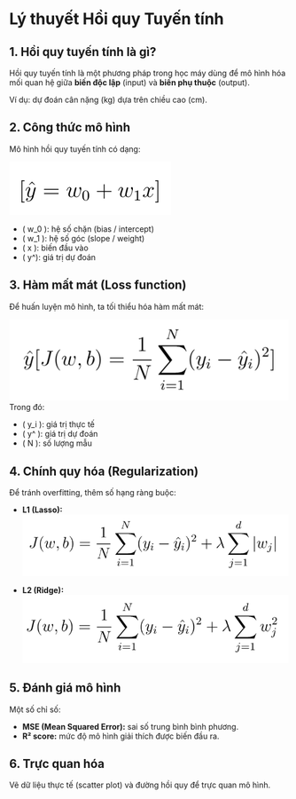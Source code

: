 # Lý thuyết Hồi quy Tuyến tính

## 1. Hồi quy tuyến tính là gì?
Hồi quy tuyến tính là một phương pháp trong học máy dùng để mô hình hóa mối quan hệ giữa **biến độc lập** (input) và **biến phụ thuộc** (output).

Ví dụ: dự đoán cân nặng (kg) dựa trên chiều cao (cm).

## 2. Công thức mô hình
Mô hình hồi quy tuyến tính có dạng:

![Mô hình hồi quy](images/image.png)

- \( w_0 \): hệ số chặn (bias / intercept)  
- \( w_1 \): hệ số góc (slope / weight)  
- \( x \): biến đầu vào  
- \( y^\): giá trị dự đoán  

## 3. Hàm mất mát (Loss function)
Để huấn luyện mô hình, ta tối thiểu hóa hàm mất mát:

![Loss function](images/image-2.png)
Trong đó:
- \( y_i \): giá trị thực tế  
- \( y^ \): giá trị dự đoán  
- \( N \): số lượng mẫu  

## 4. Chính quy hóa (Regularization)
Để tránh overfitting, thêm số hạng ràng buộc:

- **L1 (Lasso):**
![L1 Regularization](images/image-3.png)

- **L2 (Ridge):**
![L2 Regularization](images/image-4.png)

## 5. Đánh giá mô hình
Một số chỉ số:
- **MSE (Mean Squared Error):** sai số trung bình bình phương.  
- **R² score:** mức độ mô hình giải thích được biến đầu ra.  

## 6. Trực quan hóa
Vẽ dữ liệu thực tế (scatter plot) và đường hồi quy để trực quan mô hình.